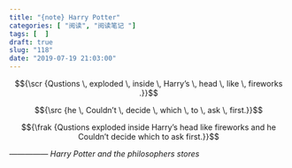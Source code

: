 ```yaml
---
title: "{note} Harry Potter"
categories: [ "阅读", "阅读笔记 "]
tags: [  ]
draft: true
slug: "118"
date: "2019-07-19 21:03:00"
---
```


$${\scr {Qustions \, exploded \, inside \, Harry’s \, head \, like \, fireworks .}}$$

$${\src {he \, Couldn’t \, decide \, which \, to \, ask \, first.}}$$

$${\frak {Qustions exploded inside Harry’s head like fireworks and he Couldn’t decide which to ask first.}}$$

*————— Harry Potter and the philosophers stores*
